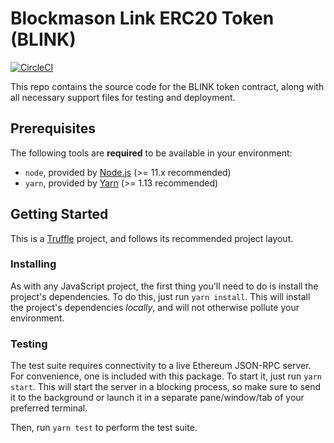 # Blockmason Link ERC20 Token (BLINK)

[![CircleCI][4]][5]

This repo contains the source code for the BLINK token contract,
along with all necessary support files for testing and deployment.

## Prerequisites

The following tools are **required** to be available in your environment:

 * `node`, provided by [Node.js][1] (>= 11.x recommended)
 * `yarn`, provided by [Yarn][2] (>= 1.13 recommended)

## Getting Started

This is a [Truffle][3] project, and follows its recommended project layout.

### Installing

As with any JavaScript project, the first thing you'll need to do is
install the project's dependencies. To do this, just run `yarn install`.
This will install the project's dependencies *locally*, and will not
otherwise pollute your environment.

### Testing

The test suite requires connectivity to a live Ethereum JSON-RPC server.
For convenience, one is included with this package. To start it, just run
`yarn start`. This will start the server in a blocking process, so make sure
to send it to the background or launch it in a separate pane/window/tab of
your preferred terminal.

Then, run `yarn test` to perform the test suite.

[1]: https://nodejs.org/
[2]: https://yarnpkg.com/
[3]: https://truffleframework.com/
[4]: https://circleci.com/gh/blockmason/link-token.svg?style=svg&circle-token=e062b260cd72e3f6009e25109e7f313842a6921c
[5]: https://circleci.com/gh/blockmason/link-token
